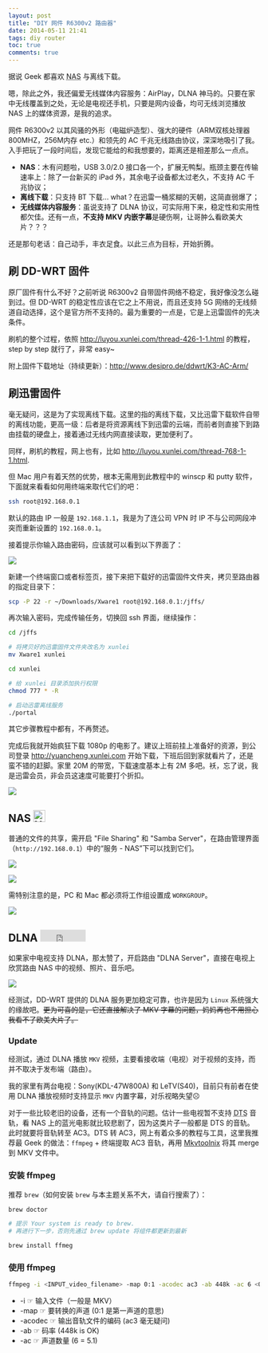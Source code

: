 ```yaml
---
layout: post
title: "DIY 网件 R6300v2 路由器"
date: 2014-05-11 21:41
tags: diy router
toc: true
comments: true
---
```


据说 Geek 都喜欢 <abbr title="Network Attached Storage">NAS</abbr> 与离线下载。

嗯，除此之外，我还偏爱无线媒体内容服务：AirPlay，DLNA 神马的。只要在家中无线覆盖到之处，无论是电视还手机，只要是网内设备，均可无线浏览播放 NAS 上的媒体资源，是我的追求。

网件 R6300v2 以其风骚的外形（电磁炉造型）、强大的硬件（ARM双核处理器800MHZ，256M内存 etc.）和领先的 AC 千兆无线路由协议，深深地吸引了我。入手把玩了一段时间后，发现它能给的和我想要的，距离还是相差那么一点点。

-   **NAS**：木有问题啦，USB 3.0/2.0 接口各一个，扩展无鸭梨。瓶颈主要在传输速率上：除了一台新买的 iPad 外，其余电子设备都太过老久，不支持 AC 千兆协议；
-   **离线下载**：只支持 BT 下载... what？在迅雷一桶浆糊的天朝，这简直弱爆了；
-   **无线媒体内容服务**：虽说支持了 DLNA 协议，可实际用下来，稳定性和实用性都欠佳。还有一点，**不支持 MKV 内嵌字幕**是硬伤啊，让哥肿么看欧美大片？？？

还是那句老话：自己动手，丰衣足食。以此三点为目标，开始折腾。

## 刷 DD-WRT 固件
原厂固件有什么不好？之前听说 R6300v2 自带固件网络不稳定，我好像没怎么碰到过。但 DD-WRT 的稳定性应该在它之上不用说，而且还支持 5G 网络的无线频道自动选择，这个是官方所不支持的。最为重要的一点是，它是上迅雷固件的先决条件。

刷机的整个过程，依照 http://luyou.xunlei.com/thread-426-1-1.html 的教程，step by step 就行了，非常 easy~

附上固件下载地址（持续更新）：http://www.desipro.de/ddwrt/K3-AC-Arm/

## 刷迅雷固件
毫无疑问，这是为了实现离线下载。这里的指的离线下载，又比迅雷下载软件自带的离线功能，更高一级：后者是将资源离线下到迅雷的云端，而前者则直接下到路由挂载的硬盘上，接着通过无线内网直接读取，更加便利了。

同样，刷机的教程，网上也有，比如 http://luyou.xunlei.com/thread-768-1-1.html.

但 Mac 用户有着天然的优势，根本无需用到此教程中的 winscp 和 putty 软件，下面就来看看如何用终端来取代它们的吧：

``` bash
ssh root@192.168.0.1
```

默认的路由 IP 一般是 `192.168.1.1`，我是为了连公司 VPN 时 IP 不与公司网段冲突而重新设置的 `192.168.0.1`。

接着提示你输入路由密码，应该就可以看到以下界面了：

![](http://i93.photobucket.com/albums/l57/ShakeSpace/Photobucket%20Desktop%20-%20WuMacBookPro/Photobucket/ssh_zps5ef42e95.png)

新建一个终端窗口或者标签页，接下来把下载好的迅雷固件文件夹，拷贝至路由器的指定目录下：

``` bash
scp -P 22 -r ~/Downloads/Xware1 root@192.168.0.1:/jffs/
```

再次输入密码，完成传输任务，切换回 ssh 界面，继续操作：

``` bash
cd /jffs

# 将拷贝好的迅雷固件文件夹改名为 xunlei
mv Xware1 xunlei

cd xunlei

# 给 xunlei 目录添加执行权限
chmod 777 * -R

# 启动迅雷离线服务
./portal
```

其它步骤教程中都有，不再赘述。

完成后我就开始疯狂下载 1080p 的电影了。建议上班前挂上准备好的资源，到公司登录 http://yuancheng.xunlei.com 开始下载，下班后回到家就看片了，还是蛮不错的赶脚。家里 20M 的带宽，下载速度基本上有 2M 多吧。袄，忘了说，我是迅雷会员，非会员这速度可能要打个折扣。

![](http://i93.photobucket.com/albums/l57/ShakeSpace/Photobucket%20Desktop%20-%20WuMacBookPro/Photobucket/QQ20140429-12x_zps9f86c594.png)

## NAS <img style="display:inline;" src="https://cdn2.iconfinder.com/data/icons/windows-8-metro-style/512/nas.png" width="24" height="24" alt="NAS icon">
普通的文件的共享，需开启 "File Sharing" 和 "Samba Server"，在路由管理界面（`http://192.168.0.1`）中的“服务 - NAS”下可以找到它们。

![](http://i93.photobucket.com/albums/l57/ShakeSpace/Photobucket%20Desktop%20-%20WuMacBookPro/Photobucket/filesharing_zpsa41ea46a.png)

![](http://i93.photobucket.com/albums/l57/ShakeSpace/Photobucket%20Desktop%20-%20WuMacBookPro/Photobucket/sambaserver_zpsb8360052.png)

需特别注意的是，PC 和 Mac 都必须将工作组设置成 `WORKGROUP`。

![](http://i93.photobucket.com/albums/l57/ShakeSpace/Photobucket%20Desktop%20-%20WuMacBookPro/Photobucket/workgroup_zps90ee0444.png)

## DLNA <embed src="http://upload.wikimedia.org/wikipedia/en/f/f0/Dlna.svg" width="91" height="24" type="image/svg+xml" codebase="http://www.adobe.com/svg/viewer/install">
如果家中电视支持 DLNA，那太赞了，开启路由 "DLNA Server"，直接在电视上欣赏路由 NAS 中的视频、照片、音乐吧。

![](http://i93.photobucket.com/albums/l57/ShakeSpace/Photobucket%20Desktop%20-%20WuMacBookPro/Photobucket/dlnaserver_zpsb8902bcb.png) 

经测试，DD-WRT 提供的 DLNA 服务更加稳定可靠，也许是因为 `Linux` 系统强大的缘故吧。~~更为可喜的是，它还直接解决了 MKV 字幕的问题，妈妈再也不用担心我看不了欧美大片了。~~

### Update
经测试，通过 DLNA 播放 `MKV` 视频，主要看接收端（电视）对于视频的支持，而并不取决于发布端（路由）。

我的家里有两台电视：Sony(KDL-47W800A) 和 LeTV(S40)，目前只有前者在使用 DLNA 播放视频时支持显示 `MKV` 内置字幕，对乐视略失望☹

对于一些比较老旧的设备，还有一个音轨的问题。估计一些电视暂不支持 <abbr title="Digital Theater Systems">DTS</abbr> 音轨，看 NAS 上的蓝光电影就比较悲剧了，因为这类片子一般都是 DTS 的音轨。此时就要将音轨转至 AC3。DTS 转 AC3，网上有着众多的教程与工具，这里我推荐最 Geek 的做法：`ffmpeg` + 终端提取 AC3 音轨，再用 [Mkvtoolnix](http://www.bunkus.org/videotools/mkvtoolnix/) 将其 merge 到 MKV 文件中。

### 安装 ffmpeg
推荐 `brew`（如何安装 `brew` 与本主题关系不大，请自行搜索了）：

``` bash
brew doctor

# 提示 Your system is ready to brew.
# 再进行下一步，否则先通过 brew update 将组件都更新到最新

brew install ffmeg
```

### 使用 ffmpeg

``` bash
ffmpeg -i <INPUT_video_filename> -map 0:1 -acodec ac3 -ab 448k -ac 6 <OUTPUT_audio_filename>.ac3
```

-   -i ☞ 输入文件（一般是 MKV）
-   -map ☞ 要转换的声道 (0:1 是第一声道的意思)
-   -acodec ☞ 输出音轨文件的编码 (ac3 毫无疑问)
-   -ab ☞ 码率 (448k is OK)
-   -ac ☞ 声道数量 (6 = 5.1)
